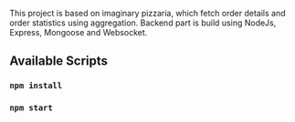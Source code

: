This project is based on imaginary pizzaria, which fetch order details and order statistics using aggregation.
Backend part is build using NodeJs, Express, Mongoose and Websocket.

## Available Scripts

### `npm install`

### `npm start`


